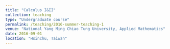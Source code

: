 ```yaml
---
title: "Calculus I&II"
collection: teaching
type: "Undergraduate course"
permalink: /teaching/2016-summer-teaching-1
venue: "National Yang Ming Chiao Tung University, Applied Mathematics"
date: 2016-09-01
location: "Hsinchu, Taiwan"
---
```

